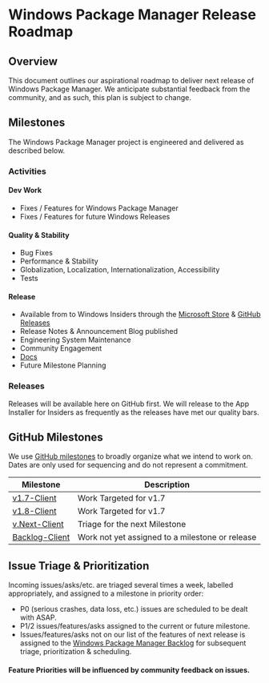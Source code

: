 # Windows Package Manager Release Roadmap

## Overview

This document outlines our aspirational roadmap to deliver next release of Windows Package Manager. We anticipate substantial feedback from the community, and as such, this plan is subject to change.

## Milestones

The Windows Package Manager project is engineered and delivered as described below.

### Activities

#### Dev Work

* Fixes / Features for Windows Package Manager
* Fixes / Features for future Windows Releases

#### Quality & Stability

* Bug Fixes
* Performance & Stability
* Globalization, Localization, Internationalization, Accessibility
* Tests

#### Release

* Available from to Windows Insiders through the [Microsoft Store](https://www.microsoft.com/p/app-installer/9nblggh4nns1) & [GitHub Releases](https://github.com/microsoft/winget-cli/releases)
* Release Notes & Announcement Blog published
* Engineering System Maintenance
* Community Engagement
* [Docs](https://docs.microsoft.com/windows/package-manager/)
* Future Milestone Planning

### Releases

Releases will be available here on GitHub first. We will release to the App Installer for Insiders as frequently as the releases have met our quality bars.

## GitHub Milestones

We use [GitHub milestones](https://github.com/microsoft/winget-cli/milestones) to broadly organize what we intend to work on. Dates are only used for sequencing and do not represent a commitment.

| Milestone | Description |
|    ---    |     ---     |
| [v1.7-Client](https://github.com/microsoft/winget-cli/milestone/42) | Work Targeted for v1.7 |
| [v1.8-Client](https://github.com/microsoft/winget-cli/milestone/43) | Work Targeted for v1.7 |
| [v.Next-Client](https://github.com/microsoft/winget-cli/milestone/34) | Triage for the next Milestone |
| [Backlog-Client](https://github.com/microsoft/winget-cli/milestone/2) | Work not yet assigned to a milestone or release |

## Issue Triage & Prioritization

Incoming issues/asks/etc. are triaged several times a week, labelled appropriately, and assigned to a milestone in priority order:

* P0 (serious crashes, data loss, etc.) issues are scheduled to be dealt with ASAP.
* P1/2 issues/features/asks assigned to the current or future milestone.
* Issues/features/asks not on our list of the features of next release is assigned to the [Windows Package Manager Backlog](https://github.com/microsoft/winget-cli/milestone/2) for subsequent triage, prioritization & scheduling.

#### Feature Priorities will be influenced by community feedback on issues.